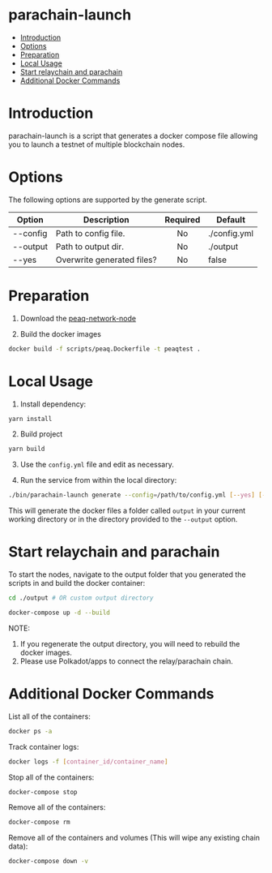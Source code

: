# parachain-launch

- [Introduction](#introduction)
- [Options](#options)
- [Preparation](#preparation)
- [Local Usage](#local-usage)
- [Start relaychain and parachain](#start-relaychain-and-parachain)
- [Additional Docker Commands](#additional-docker-commands)

# Introduction

parachain-launch is a script that generates a docker compose file allowing you to launch a testnet of multiple blockchain nodes.

# Options

The following options are supported by the generate script.

| Option        | Description                |Required            | Default      |
| ------------- |----------------------------|:------------------:|--------------|
| --config      | Path to config file.       | No                 | ./config.yml |
| --output      | Path to output dir.        | No                 | ./output     |
| --yes         | Overwrite generated files? | No                 | false        |

# Preparation

1. Download the [peaq-network-node](https://github.com/peaqnetwork/peaq-network-node)

2. Build the docker images
```sh
docker build -f scripts/peaq.Dockerfile -t peaqtest .
```

# Local Usage

1. Install dependency:

```sh
yarn install
```

2. Build project

```sh
yarn build
```

3. Use the `config.yml` file and edit as necessary.

4. Run the service from within the local directory:

```sh
./bin/parachain-launch generate --config=/path/to/config.yml [--yes] [--output=/path/to/output]
```

This will generate the docker files a folder called `output` in your current working directory or in the directory provided to the `--output` option.

# Start relaychain and parachain

To start the nodes, navigate to the output folder that you generated the scripts in and build the docker container:

```sh
cd ./output # OR custom output directory

docker-compose up -d --build
```

NOTE:

1. If you regenerate the output directory, you will need to rebuild the docker images.
2. Please use Polkadot/apps to connect the relay/parachain chain.

# Additional Docker Commands

List all of the containers:

```sh
docker ps -a
```

Track container logs:

```sh
docker logs -f [container_id/container_name]
```

Stop all of the containers:

```sh
docker-compose stop
```

Remove all of the containers:

```sh
docker-compose rm
```

Remove all of the containers and volumes (This will wipe any existing chain data):

```sh
docker-compose down -v
```
